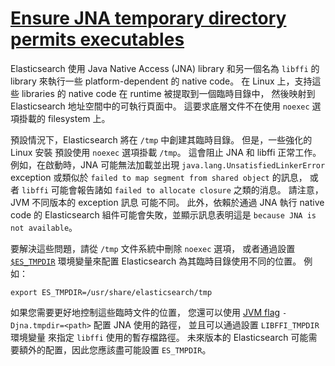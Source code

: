 # [Ensure JNA temporary directory permits executables](https://www.elastic.co/guide/en/elasticsearch/reference/current/executable-jna-tmpdir.html)

Elasticsearch 使用 Java Native Access (JNA) library 和另一個名為 `libffi` 的 library 來執行一些 platform-dependent 的 native code。 
在 Linux 上，支持這些 libraries 的 native code 在 runtime 被提取到一個臨時目錄中，
然後映射到 Elasticsearch 地址空間中的可執行頁面中。 
這要求底層文件不在使用 `noexec` 選項掛載的 filesystem 上。

預設情況下，Elasticsearch 將在 `/tmp` 中創建其臨時目錄。 
但是，一些強化的 Linux 安裝 預設使用 `noexec` 選項掛載 `/tmp`。 
這會阻止 JNA 和 libffi 正常工作。 
例如，在啟動時，JNA 可能無法加載並出現 `java.lang.UnsatisfiedLinkerError` exception 或類似於 `failed to map segment from shared object` 的訊息，
或者 `libffi` 可能會報告諸如 `failed to allocate closure` 之類的消息。 
請注意，JVM 不同版本的 exception 訊息 可能不同。 
此外，依賴於通過 JNA 執行 native code 的 Elasticsearch 組件可能會失敗，並顯示訊息表明這是 `because JNA is not available`。

要解決這些問題，請從 `/tmp` 文件系統中刪除 `noexec` 選項，
或者通過設置 [`$ES_TMPDIR`](https://www.elastic.co/guide/en/elasticsearch/reference/current/important-settings.html#es-tmpdir) 環境變量來配置 Elasticsearch 為其臨時目錄使用不同的位置。 
例如：

    export ES_TMPDIR=/usr/share/elasticsearch/tmp

如果您需要更好地控制這些臨時文件的位置，
您還可以使用 [JVM flag](https://www.elastic.co/guide/en/elasticsearch/reference/current/advanced-configuration.html#set-jvm-options) `-Djna.tmpdir=<path>` 配置 JNA 使用的路徑，
並且可以通過設置 `LIBFFI_TMPDIR` 環境變量 來指定 `libffi` 使用的暫存檔路徑。 
未來版本的 Elasticsearch 可能需要額外的配置，因此您應該盡可能設置 `ES_TMPDIR`。
